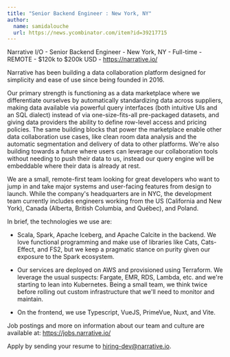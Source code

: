 ```yaml
---
title: "Senior Backend Engineer : New York, NY"
author:
  name: samidalouche
  url: https://news.ycombinator.com/item?id=39217715
---
```

Narrative I&#x2F;O - Senior Backend Engineer - New York, NY - Full-time - REMOTE - $120k to $200k USD - <a href="https:&#x2F;&#x2F;narrative.io&#x2F;" rel="nofollow">https:&#x2F;&#x2F;narrative.io&#x2F;</a>

Narrative has been building a data collaboration platform designed for simplicity and ease of use since being founded in 2016.

Our primary strength is functioning as a data marketplace where we differentiate ourselves by automatically standardizing data across suppliers, making data available via powerful query interfaces (both intuitive UIs and an SQL dialect) instead of via one-size-fits-all pre-packaged datasets, and giving data providers the ability to define row-level access and pricing policies. The same building blocks that power the marketplace enable other data collaboration use cases, like clean room data analysis and the automatic segmentation and delivery of data to other platforms. We&#x27;re also building towards a future where users can leverage our collaboration tools without needing to push their data to us, instead our query engine will be embeddable where their data is already at rest.

We are a small, remote-first team looking for great developers who want to jump in and take major systems and user-facing features from design to launch. While the company&#x27;s headquarters are in NYC, the development team currently includes engineers working from the US (California and New York), Canada (Alberta, British Columbia, and Québec), and Poland.

In brief, the technologies we use are:

- Scala, Spark, Apache Iceberg, and Apache Calcite in the backend. We love functional programming and make use of libraries like Cats, Cats-Effect, and FS2, but we keep a pragmatic stance on purity given our exposure to the Spark ecosystem.

- Our services are deployed on AWS and provisioned using Terraform. We leverage the usual suspects: Fargate, EMR, RDS, Lambda, etc. and we&#x27;re starting to lean into Kubernetes. Being a small team, we think twice before rolling out custom infrastructure that we&#x27;ll need to monitor and maintain.

- On the frontend, we use Typescript, VueJS, PrimeVue, Nuxt, and Vite.

Job postings and more on information about our team and culture are available at: <a href="https:&#x2F;&#x2F;jobs.narrative.io&#x2F;" rel="nofollow">https:&#x2F;&#x2F;jobs.narrative.io&#x2F;</a>

Apply by sending your resume to hiring-dev@narrative.io.
